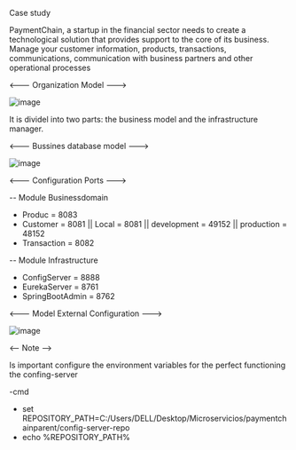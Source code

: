 Case study


PaymentChain, a startup in the financial sector needs to create a technological solution that provides 
support to the core of its business. Manage your customer information, products, transactions, communications, 
communication with business partners and other operational processes


<--- Organization Model --->

![image](https://github.com/user-attachments/assets/244c2617-2742-48b5-a2a4-4a334ea0d8ea)

It is dividel into two parts: the business model and the infrastructure manager.


<--- Bussines database model --->

![image](https://github.com/user-attachments/assets/2330dcb8-dfde-4400-bde8-f0a91740ff9c)

<--- Configuration Ports --->

-- Module Businessdomain
- Produc = 8083
- Customer = 8081   || Local = 8081  || development = 49152  || production = 48152
- Transaction = 8082

-- Module Infrastructure
- ConfigServer = 8888
- EurekaServer = 8761
- SpringBootAdmin = 8762

<--- Model External Configuration --->

![image](https://github.com/user-attachments/assets/cb842895-d96f-4f72-a9c0-a492874a4438)


<-- Note  -->

Is important configure the environment variables for the perfect functioning the confing-server

-cmd
- set REPOSITORY_PATH=C:/Users/DELL/Desktop/Microservicios/paymentchainparent/config-server-repo 
- echo %REPOSITORY_PATH%  

